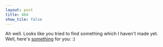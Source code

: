 ```yaml
---
layout: post
title: 404
show_tile: false
---
```


Ah well. Looks like you tried to find something which I haven't made yet. Well, here's [something](https://www.youtube.com/watch?v=4TuYwMD6K9Y) for you:  :)